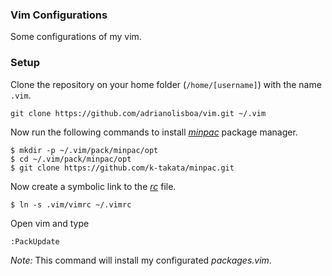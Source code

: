 ### Vim Configurations

Some configurations of my vim.

### Setup

Clone the repository on your home folder (`/home/[username]`) with the name `.vim`.

    git clone https://github.com/adrianolisboa/vim.git ~/.vim

Now run the following commands to install [*minpac*](https://github.com/k-takata/minpac) package manager.

    $ mkdir -p ~/.vim/pack/minpac/opt
    $ cd ~/.vim/pack/minpac/opt
    $ git clone https://github.com/k-takata/minpac.git

Now create a symbolic link to the [*rc*](https://en.wikipedia.org/wiki/Configuration_file) file.

    $ ln -s .vim/vimrc ~/.vimrc

Open vim and type

    :PackUpdate

*Note:* This command will install my configurated *packages.vim*.
